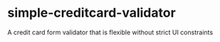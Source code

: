 # simple-creditcard-validator
A credit card form validator that is flexible without strict UI constraints
